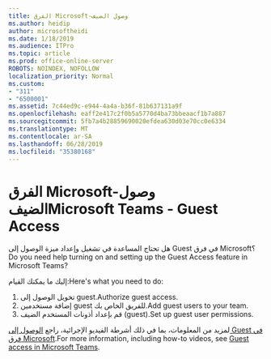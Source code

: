 ```yaml
---
title: الفرق Microsoft-وصول الضيف
ms.author: heidip
author: microsoftheidi
ms.date: 1/18/2019
ms.audience: ITPro
ms.topic: article
ms.prod: office-online-server
ROBOTS: NOINDEX, NOFOLLOW
localization_priority: Normal
ms.custom:
- "311"
- "6500001"
ms.assetid: 7c44ed9c-e944-4a4a-b36f-81b637131a9f
ms.openlocfilehash: eaff2e417c2f0b5a5770d4ba73bbeaacf1b7a887
ms.sourcegitcommit: 5fb7a4b28859690020efdea630d03e70cc0e6334
ms.translationtype: MT
ms.contentlocale: ar-SA
ms.lasthandoff: 06/28/2019
ms.locfileid: "35380168"
---
```

# <a name="microsoft-teams---guest-access"></a><span data-ttu-id="d1317-102">الفرق Microsoft-وصول الضيف</span><span class="sxs-lookup"><span data-stu-id="d1317-102">Microsoft Teams - Guest Access</span></span>

<span data-ttu-id="d1317-103">هل تحتاج المساعدة في تشغيل وإعداد ميزة الوصول إلى Guest في فرق Microsoft؟</span><span class="sxs-lookup"><span data-stu-id="d1317-103">Do you need help turning on and setting up the Guest Access feature in Microsoft Teams?</span></span>

<span data-ttu-id="d1317-104">إليك ما يمكنك القيام:</span><span class="sxs-lookup"><span data-stu-id="d1317-104">Here's what you need to do:</span></span>

1. <span data-ttu-id="d1317-105">تخويل الوصول إلى guest.</span><span class="sxs-lookup"><span data-stu-id="d1317-105">Authorize guest access.</span></span>
1. <span data-ttu-id="d1317-106">إضافة مستخدمين guest للفريق الخاص بك.</span><span class="sxs-lookup"><span data-stu-id="d1317-106">Add guest users to your team.</span></span>
1. <span data-ttu-id="d1317-107">قم بإعداد أذونات المستخدم الضيف (guest).</span><span class="sxs-lookup"><span data-stu-id="d1317-107">Set up guest user permissions.</span></span>

<span data-ttu-id="d1317-108">لمزيد من المعلومات، بما في ذلك أشرطة الفيديو الإجرائية، راجع [الوصول إلى Guest في فرق Microsoft](https://docs.microsoft.com/microsoftteams/guest-access).</span><span class="sxs-lookup"><span data-stu-id="d1317-108">For more information, including how-to videos, see [Guest access in Microsoft Teams](https://docs.microsoft.com/microsoftteams/guest-access).</span></span>
